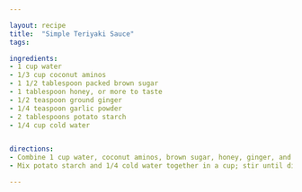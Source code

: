 ```yaml
---

layout: recipe
title:  "Simple Teriyaki Sauce"
tags: 

ingredients:
- 1 cup water
- 1/3 cup coconut aminos
- 1 1/2 tablespoon packed brown sugar
- 1 tablespoon honey, or more to taste
- 1/2 teaspoon ground ginger
- 1/4 teaspoon garlic powder
- 2 tablespoons potato starch
- 1/4 cup cold water


directions:
- Combine 1 cup water, coconut aminos, brown sugar, honey, ginger, and garlic powder in a saucepan over medium heat. Cook until nearly simmering, 5 to 7 minutes. 
- Mix potato starch and 1/4 cold water together in a cup; stir until dissolved. Add to the saucepan and stir well.

---
```

